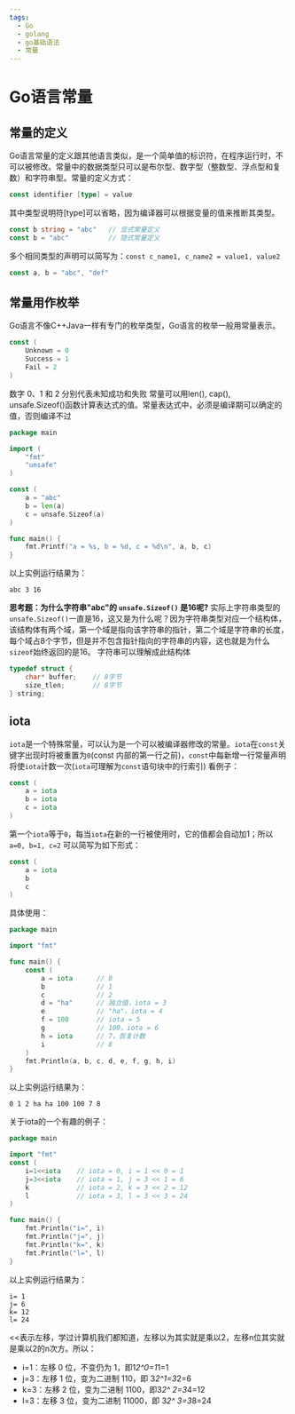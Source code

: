 ```yaml
---
tags:
  - Go
  - golang
  - go基础语法
  - 常量
---
```


# Go语言常量

## 常量的定义

Go语言常量的定义跟其他语言类似，是一个简单值的标识符，在程序运行时，不可以被修改。常量中的数据类型只可以是布尔型、数字型（整数型、浮点型和复数）和字符串型。常量的定义方式：

```go
const identifier [type] = value
```
其中类型说明符[type]可以省略，因为编译器可以根据变量的值来推断其类型。

```go
const b string = "abc"   // 显式常量定义
const b = "abc"          // 隐式常量定义 
```
多个相同类型的声明可以简写为：`const c_name1, c_name2 = value1, value2`
```go
const a, b = "abc", "def"
```

## 常量用作枚举

Go语言不像C++Java一样有专门的枚举类型，Go语言的枚举一般用常量表示。
```go
const (
    Unknown = 0
    Success = 1
    Fail = 2
)
```
数字 0、1 和 2 分别代表未知成功和失败
常量可以用len(), cap(), unsafe.Sizeof()函数计算表达式的值。常量表达式中，必须是编译期可以确定的值，否则编译不过
```go
package main

import (
    "fmt"
    "unsafe"
)

const (
    a = "abc"
    b = len(a)
    c = unsafe.Sizeof(a)
)

func main() {
    fmt.Printf("a = %s, b = %d, c = %d\n", a, b, c)
}
```
以上实例运行结果为：
```
abc 3 16
```
**思考题：为什么字符串"abc"的 `unsafe.Sizeof()` 是16呢?**
实际上字符串类型的`unsafe.Sizeof()`一直是16，这又是为什么呢？因为字符串类型对应一个结构体，该结构体有两个域，第一个域是指向该字符串的指针，第二个域是字符串的长度，每个域占8个字节，但是并不包含指针指向的字符串的内容，这也就是为什么`sizeof`始终返回的是16。
字符串可以理解成此结构体
```c
typedef struct {
    char* buffer;    // 8字节
    size_tlen;       // 8字节
} string;
```

## iota
`iota`是一个特殊常量，可以认为是一个可以被编译器修改的常量。`iota`在`const`关键字出现时将被重置为`0`(const 内部的第一行之前)，`const`中每新增一行常量声明将使`iota`计数一次(`iota`可理解为`const`语句块中的行索引)
看例子：

```go
const (
    a = iota
    b = iota
    c = iota
)
```
第一个`iota`等于`0`，每当`iota`在新的一行被使用时，它的值都会自动加1；所以`a=0, b=1, c=2`   可以简写为如下形式：
```go
const (
    a = iota
    b
    c
)
```
具体使用：
```go
package main

import "fmt"

func main() {
    const (
        a = iota      // 0
        b             // 1
        c             // 2
        d = "ha"      // 独立值，iota = 3
        e             // "ha"，iota = 4
        f = 100       // iota = 5
        g             // 100，iota = 6
        h = iota      // 7，恢复计数
        i             // 8
    )
    fmt.Println(a, b, c, d, e, f, g, h, i)
}
```
以上实例运行结果为：
```
0 1 2 ha ha 100 100 7 8
```
关于iota的一个有趣的例子：
```go
package main

import "fmt"
const (
    i=1<<iota    // iota = 0, i = 1 << 0 = 1
    j=3<<iota    // iota = 1, j = 3 << 1 = 6
    k            // iota = 2, k = 3 << 2 = 12
    l            // iota = 3, l = 3 << 3 = 24
)

func main() {
    fmt.Println("i=", i)
    fmt.Println("j=", j)
    fmt.Println("k=", k)
    fmt.Println("l=", l)
}
```
以上实例运行结果为：
```
i= 1
j= 6
k= 12
l= 24
```
<<表示左移，学过计算机我们都知道，左移以为其实就是乘以2，左移n位其实就是乘以2的n次方。所以：
- i=1：左移 0 位，不变仍为 1，即1*2^0=1*1=1
- j=3：左移 1 位，变为二进制 110，即 3*2^1=3*2=6
- k=3：左移 2 位，变为二进制 1100，即3*2^ 2=3*4=12
- l=3：左移 3 位，变为二进制 11000，即 3*2^ 3=3*8=24